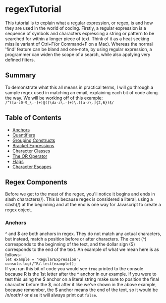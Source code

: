 # regexTutorial

This tutorial is to explain what a regular expression, or regex, is and how they are used in the world of coding.  Firstly, a regular expression is a sequence of symbols and characters expressing a string or pattern to be searched for within a longer piece of text.  Think of it as a heat seeking missile variant of Ctrl+F(or Command+F on a Mac).  Whereas the normal 'find' feature can be bland and one-note, by using regular expression, a programmer can widen the scope of a search, while also applying very defined filters.

## Summary

To demonstrate what this all means in practical terms, I will go through a sample regex used in matching an email, explaining each bit of code along the way.  We will be working off of this example:<br>
 `/^([a-z0-9_\.-]+)@([\da-z\.-]+)\.([a-z\.]{2,6})$/`

 ## Table of Contents

- [Anchors](#anchors)
- [Quantifiers](#quantifiers)
- [Grouping Constructs](#grouping-constructs)
- [Bracket Expressions](#bracket-expressions)
- [Character Classes](#character-classes)
- [The OR Operator](#the-or-operator)
- [Flags](#flags)
- [Character Escapes](#character-escapes)

## Regex Components

Before we get to the meat of the regex, you'll notice it begins and ends in slash characters(/).  This is because regex is considered a literal, using a slash(/) at the beginning and at the end is one way for Javascript to create a regex object.

### Anchors

^ and $ are both anchors in regex.  They do not match any actual characters, but instead, match a position before or after characters.  The caret (^) corresponds to the beginning of the text, and the dollar sign ($) corresponds to the end of the text.  An example of what we mean here is as follows-<br>
`let example = 'RegularExpression';`<br>
`console.log(/^R/.test(example));`<br>
If you ran this bit of code you would see `true` printed to the console because R is the 1st letter after the ^ anchor in our example.  If you were to test this using the $ anchor on a literal string make sure to position the final character before the $, not after it like we've shown in the above example, because remember, the $ anchor means the end of the text, so it would be /n$/ not /$n/ or else it will always print out `false`.